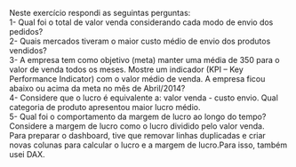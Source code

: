Neste exercício respondi as seguintas perguntas:
<br>
1- Qual foi o total de valor venda considerando cada modo de envio dos pedidos? 
<br>
2- Quais mercados tiveram o maior custo médio de envio dos produtos vendidos? 
<br>
3- A empresa tem como objetivo (meta) manter uma média de 350 para o valor de venda 
todos os meses. Mostre um indicador (KPI – Key Performance Indicator) com o valor 
médio de venda. A empresa ficou abaixo ou acima da meta no mês de Abril/2014?
<br>
4- Considere que o lucro é equivalente a: valor venda - custo envio. Qual categoria de 
produto apresentou maior lucro médio.
<br>
5- Qual foi o comportamento da margem de lucro ao longo do tempo? Considere a
margem de lucro como o lucro dividido pelo valor venda.
<br>
Para preparar o dashboard, tive que removar linhas duplicadas e criar novas colunas para calcular o lucro e a margem de lucro.Para isso, também usei DAX.
